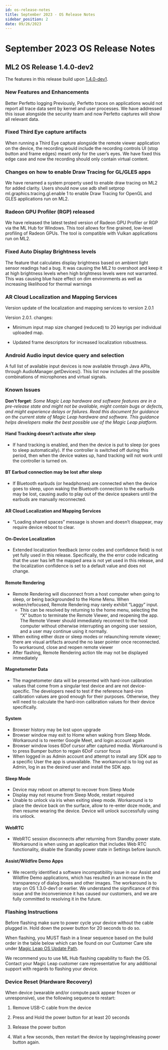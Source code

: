 ```yaml
---
id: os-release-notes
title: September 2023 - OS Release Notes
sidebar_position: 2
date: 09/26/2023
---
```

# September 2023 OS Release Notes

## ML2 OS Release 1.4.0-dev2

The features in this release build upon [1.4.0-dev1](/docs/releases/release-2023-august/august-release-notes).

### New Features and Enhancements

Better Perfetto logging
Previously, Perfetto traces on applications would not report all trace data sent by kernel and user processes. We have addressed this issue alongside the security team and now Perfetto captures will show all relevant data.

### Fixed Third Eye capture artifacts

When running a Third Eye capture alongside the remote viewer application on the device, the recording would include the recording controls UI (stop button and frame edges) meant only for the user’s eyes. We have fixed this edge case and now the recording should only contain virtual content.

### Changes on how to enable Draw Tracing for GL/GLES apps

We have renamed a system property used to enable draw tracing on ML2 for added clarity. Users should now use adb shell setprop ml.graphics.tracing.gl.enable 1 to enable Draw Tracing for OpenGL and GLES applications run on ML2.

### Radeon GPU Profiler (RGP) released

We have released the latest tested version of Radeon GPU Profiler or RGP via the ML Hub for Windows. This tool allows for fine grained, low-level profiling of Radeon GPUs. The tool is compatible with Vulkan applications run on ML2.

### Fixed Auto Display Brightness levels

The feature that calculates display brightness based on ambient light sensor readings had a bug. It was causing the ML2 to overshoot and keep it at high brightness levels when high brightness levels were not warranted. This was causing blue haze effect on dim environments as well as increasing likelihood for thermal warnings

### AR Cloud Localization and Mapping Services

Version update of the localization and mapping services to version 2.0.1

Version 2.0.1. changes:

- Minimum input map size changed (reduced) to 20 keyrigs per individual uploaded map.

- Updated frame descriptors for increased localization robustness.

### Android Audio input device query and selection

A full list of available input devices is now available through Java APIs, through AudioManager.getDevices(). This list now includes all the possible combinations of microphones and virtual signals.

### Known Issues

**Don’t forget**: *Some Magic Leap hardware and software features are in a pre-release state and might not be available, might contain bugs or defects, and might experience delays or failures. Read this document for guidance on the current state of Magic Leap hardware and software. This guidance helps developers make the best possible use of the Magic Leap platform.*

#### Hand Tracking doesn’t activate after sleep

- If hand tracking is enabled, and then the device is put to sleep (or goes to sleep automatically). If the controller is switched off during this period, then when the device wakes up, hand tracking will not work until the controller is turned on.

#### BT Earbud connection may be lost after sleep

- If Bluetooth earbuds (or headphones) are connected when the device goes to sleep, upon waking the Bluetooth connection to the earbuds may be lost, causing audio to play out of the device speakers until the earbuds are manually reconnected.

#### AR Cloud Localization and Mapping Services

- “Loading shared spaces” message is shown and doesn’t disappear, may require device reboot to clear.

#### On-Device Localization

- Extended localization feedback (error codes and confidence field) is not yet fully used in this release. Specifically, the the error code indicating that the user has left the mapped area is not yet used in this release, and the localization confidence is set to a default value and does not change.

#### Remote Rendering

- Remote Rendering will disconnect from a host computer when going to sleep, or being backgrounded to the Home Menu. When woken/refocused, Remote Rendering may rarely exhibit “Laggy” input.
  - This can be resolved by returning to the home menu, selecting the “X” button to terminate the Remote Viewer, and reopening the app. The Remote Viewer should immediately reconnect to the host computer without otherwise interrupting an ongoing user session, and a user may continue using it normally.
- When exiting either doze or sleep modes or relaunching remote viewer; there are visual artifacts around the no laser pointer once reconnected. To workaround, close and reopen remote viewer
- After flashing, Remote Rendering action tile may not be displayed immediately

#### Magnetometer Data

- The magnetometer data will be presented with hard-iron calibration values that come from a singular test device and are not device-specific. The developers need to test if the reference hard-iron calibration values are good enough for their purposes. Otherwise, they will need to calculate the hard-iron calibration values for their device specifically.

#### System

- Browser history may be lost upon upgrade
- Browser window may exit to Home when waking from Sleep Mode. Workaround is to reenter Google Meet, and login account again
- Browser window loses 6Dof cursor after captured media. Workaround is to press Bumper button to regain 6DoF cursor focus
- When logged in as Admin account and attempt to install any SDK app to a specific User the app is unavailable. The workaround is to log out as Admin, log in as the desired user and install the SDK app.

#### Sleep Mode

- Device may reboot on attempt to recover from Sleep Mode
- Display may not resume from Sleep Mode, restart required
- Unable to unlock via iris when exiting sleep mode. Workaround is to place the device back on the surface, allow to re-enter doze mode, and then resume wearing the device. Device will unlock successfully using iris unlock.

#### WebRTC

- WebRTC session disconnects after returning from Standby power state.  Workaround is when using an application that includes Web RTC functionality, disable the Standby power state in Settings before launch.

#### Assist/Wildfire Demo Apps

- We recently identified a software incompatibility issue in our Assist and Wildfire Demo applications, which has resulted in an increase in the transparency of dialog boxes and other images.  The workaround is to stay on OS 1.3.0-dev1 or earlier.  We understand the significance of this issue and the inconvenience it has caused our customers, and we are fully committed to resolving it in the future.

### Flashing Instructions

Before flashing make sure to power cycle your device without the cable plugged in. Hold down the power button for 20 seconds to do so.

When flashing, you MUST flash in a linear sequence based on the build order in the table below which can be found on our Customer Care site under [Magic Leap OS Update Path](https://www.magicleap.care/hc/en-us/articles/10731234815757-Magic-Leap-OS-Update-Path).

We recommend you to use ML Hub flashing capability to flash the OS. Contact your Magic Leap customer care representative for any additional support with regards to flashing your device.

### Device Reset (Hardware Recovery)

When device (wearable and/or compute pack appear frozen or unresponsive), use the following sequence to restart:

1. Remove USB-C cable from the device

2. Press and Hold the power button for at least 20 seconds

3. Release the power button

4. Wait a few seconds, then restart the device by tapping/releasing power button again.
